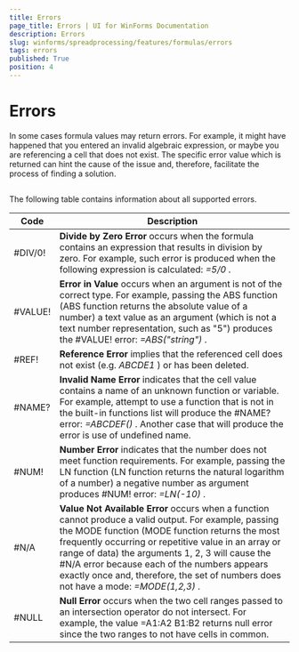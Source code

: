 ```yaml
---
title: Errors
page_title: Errors | UI for WinForms Documentation
description: Errors
slug: winforms/spreadprocessing/features/formulas/errors
tags: errors
published: True
position: 4
---
```


# Errors

In some cases formula values may return errors. For example, it might have happened that you entered an invalid algebraic expression, or maybe you are referencing a cell that does not exist. The specific error value which is returned can hint the cause of the issue and, therefore, facilitate the process of finding a solution.
      

## 

The following table contains information about all supported errors.

|Code|Description|
|-----|-----|
|#DIV/0!| __Divide by Zero Error__ occurs when the formula contains an expression that results in division by zero. For example, such error is produced when the following expression is calculated: *=5/0* .|
|#VALUE!| __Error in Value__ occurs when an argument is not of the correct type. For example, passing the ABS function (ABS function returns the absolute value of a number) a text value as an argument (which is not a text number representation, such as "5") produces the #VALUE! error: *=ABS("string")* .|
|#REF!| __Reference Error__ implies that the referenced cell does not exist (e.g. *ABCDE1* ) or has been deleted.|
|#NAME?| __Invalid Name Error__ indicates that the cell value contains a name of an unknown function or variable. For example, attempt to use a function that is not in the built-in functions list will produce the #NAME? error: *=ABCDEF()* . Another case that will produce the error is use of undefined name.|
|#NUM!| __Number Error__ indicates that the number does not meet function requirements. For example, passing the LN function (LN function returns the natural logarithm of a number) a negative number as argument produces #NUM! error: *=LN(-10)* .|
|#N/A| __Value Not Available Error__ occurs when a function cannot produce a valid output. For example, passing the MODE function (MODE function returns the most frequently occurring or repetitive value in an array or range of data) the arguments 1, 2, 3 will cause the #N/A error because each of the numbers appears exactly once and, therefore, the set of numbers does not have a mode: *=MODE(1,2,3)* .|
|#NULL| __Null Error__ occurs when the two cell ranges passed to an intersection operator do not intersect. For example, the value =A1:A2 B1:B2 returns null error since the two ranges to not have cells in common.|
